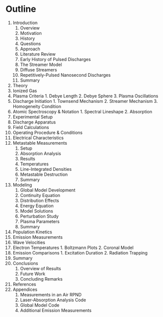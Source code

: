 Outline
=======

1. Introduction
    1. Overview 
      1. Motivation
      2. History
      3. Questions
      4. Approach
    2. Literature Review
      1. Early History of Pulsed Discharges
      2. The Streamer Model
      3. Diffuse Streamers
      4. Repetitively-Pulsed Nanosecond Discharges
    3. Summary
2. Theory
  1. Ionized Gas
  2. Plasma Criteria
    1. Debye Length
    2. Debye Sphere
    3. Plasma Oscillations
  3. Discharge Initiation
    1. Townsend Mechanism
    2. Streamer Mechanism
    3. Homogeneity Condition
  4. Atomic Spectroscopy & Notation
    1. Spectral Lineshape
    2. Absorption
3. Experimental Setup
  1. Discharge Apparatus
  2. Field Calculations
  3. Operating Procedure & Conditions
  4. Electrical Characteristics
4. Metastable Measurements
    1. Setup
    2. Absorption Analysis
    3. Results
      1. Temperatures
      2. Line-Integrated Densities
      3. Metastable Destruction
    4. Summary
5. Modeling
    1. Global Model Development
      1. Continuity Equation
      2. Distribution Effects
      3. Energy Equation
      4. Model Solutions
    2. Perturbation Study
    3. Plasma Parameters
    4. Summary
6. Population Kinetics
  1. Emission Measurements
  2. Wave Velocities
  3. Electron Temperatures
    1. Boltzmann Plots
    2. Coronal Model
  4. Emission Comparisons
    1. Excitation Duration
    2. Radiation Trapping
  5. Summary
7. Conclusions
    1. Overview of Results
    2. Future Work
    3. Concluding Remarks
8. References
9. Appendices
    1. Measurements in an Air RPND
    2. Laser-Absorption Analysis Code
    3. Global Model Code
    4. Additional Emission Measurements
